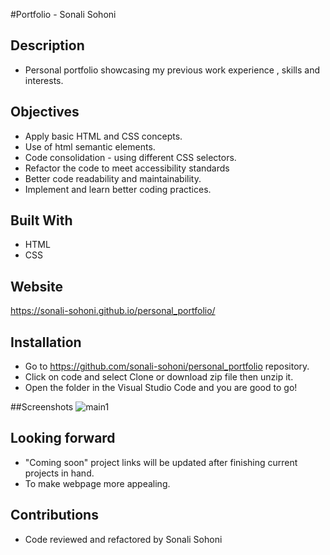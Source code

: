 #Portfolio - Sonali Sohoni

## Description
* Personal portfolio showcasing my previous work experience , skills and interests.

## Objectives
* Apply basic HTML and CSS concepts.
* Use of html semantic elements.
* Code consolidation - using different CSS selectors.
* Refactor the code to meet accessibility standards
* Better code readability and maintainability.
* Implement and learn better coding practices.  

## Built With
* HTML
* CSS

## Website 
https://sonali-sohoni.github.io/personal_portfolio/

## Installation
* Go to https://github.com/sonali-sohoni/personal_portfolio repository.
* Click on code and select Clone or download zip file then unzip it.
* Open the folder in the Visual Studio Code and you are good to go!

##Screenshots
![main1](https://user-images.githubusercontent.com/88642738/132145009-b4965230-fbf4-4b80-ae90-c8a7b649aa1e.JPG)

## Looking forward
* "Coming soon" project links will be updated after finishing current projects in hand.
* To make webpage more appealing.
   
## Contributions
* Code reviewed and refactored by Sonali Sohoni





